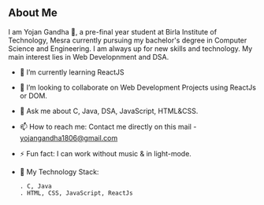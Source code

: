 ## About Me
I am Yojan Gandha 👋, a pre-final year student at Birla Institute of Technology, Mesra currently pursuing my bachelor's degree in Computer Science and Engineering.
I am always up for new skills and technology. My main interest lies in Web Developnment and DSA. 

- 🌱 I’m currently learning ReactJS
- 👯 I’m looking to collaborate on Web Development Projects using ReactJs or DOM. 
- 💬 Ask me about C, Java, DSA, JavaScript, HTML&CSS.
- 📫 How to reach me: Contact me directly on this mail - yojangandha1806@gmail.com
- ⚡ Fun fact: I can work without music & in light-mode.
- 🌴 My Technology Stack:

      . C, Java
      . HTML, CSS, JavaScript, ReactJs

<!--
**25YojanGandha/25YojanGandha** is a ✨ _special_ ✨ repository because its `README.md` (this file) appears on your GitHub profile.

Here are some ideas to get you started:

- 🔭 I’m currently working on ...
- 🌱 I’m currently learning ...
- 👯 I’m looking to collaborate on ...
- 🤔 I’m looking for help with ...
- 💬 Ask me about ...
- 📫 How to reach me: ...
- 😄 Pronouns: ...
- ⚡ Fun fact: ...
-->
